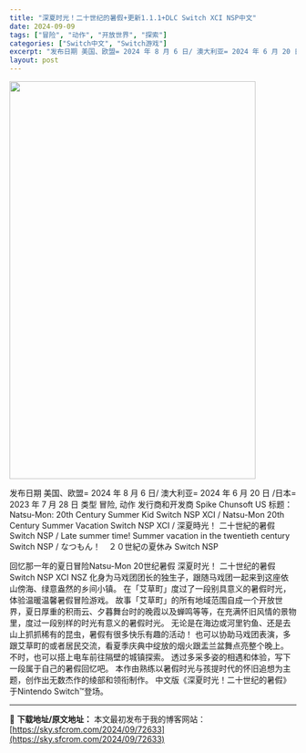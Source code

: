 ```yaml
---
title: "深夏时光！二十世纪的暑假+更新1.1.1+DLC Switch XCI NSP中文"
date: 2024-09-09
tags: ["冒险", "动作", "开放世界", "探索"]
categories: ["Switch中文", "Switch游戏"]
excerpt: "发布日期 美国、欧盟= 2024 年 8 月 6 日/ 澳大利亚= 2024 年 6 月 20 日 /日本= 2023 年 7 月 28 日 类型 冒险, 动作 发行商和开发商 Spike Chunsoft US 标题：Natsu-Mon: 20th Century Summer Kid Switc&hellip;"
layout: post
---
```


<img class="aligncenter size-full wp-image-72634" src="https://sky.sfcrom.com/wp-content/uploads/2024/09/2024090910181881.webp" alt="" width="432" height="698" />

发布日期 美国、欧盟= 2024 年 8 月 6 日/ 澳大利亚= 2024 年 6 月 20 日 /日本= 2023 年 7 月 28 日
类型 冒险, 动作
发行商和开发商 Spike Chunsoft US
标题：Natsu-Mon: 20th Century Summer Kid Switch NSP XCI / Natsu-Mon 20th Century Summer Vacation Switch NSP XCI / 深夏時光！ 二十世紀的暑假 Switch NSP / Late summer time! Summer vacation in the twentieth century Switch NSP / なつもん！　２０世紀の夏休み Switch NSP

回忆那一年的夏日冒险Natsu-Mon 20世纪暑假 深夏时光！ 二十世纪的暑假 Switch NSP XCI NSZ
化身为马戏团团长的独生子，跟随马戏团一起来到这座依山傍海、绿意盎然的乡间小镇。
在「艾草町」度过了一段别具意义的暑假时光，体验温暖温馨暑假冒险游戏。
故事「艾草町」的所有地域范围自成一个开放世界，夏日厚重的积雨云、夕暮舞台时的晚霞以及蝉鸣等等，在充满怀旧风情的景物里，度过一段别样的时光有意义的暑假时光。
无论是在海边或河里钓鱼、还是去山上抓抓稀有的昆虫，暑假有很多快乐有趣的活动！
也可以协助马戏团表演，多跟艾草町的或者居民交流，看夏季庆典中绽放的烟火跟盂兰盆舞点亮整个晚上。
不时，也可以搭上电车前往隔壁的城镇探索。
透过多采多姿的相遇和体验，写下一段属于自己的暑假回忆吧。
本作由熟练以暑假时光与孩提时代的怀旧追想为主题，创作出无数杰作的绫部和领衔制作。
中文版《深夏时光！二十世纪的暑假》于Nintendo Switch™登场。

---
📖 **下载地址/原文地址：** 本文最初发布于我的博客网站：[https://sky.sfcrom.com/2024/09/72633](https://sky.sfcrom.com/2024/09/72633)
